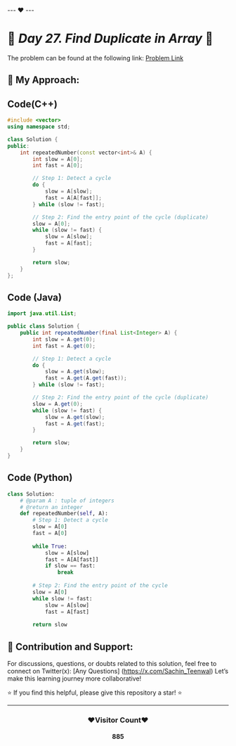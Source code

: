 --- ❤️ ---
# 🚀 _Day 27. Find Duplicate in Array_ 🧠


The problem can be found at the following link: [Problem Link](https://www.interviewbit.com/problems/find-duplicate-in-array/)

## 🎯 **My Approach:**


## Code(C++)
```cpp
#include <vector>
using namespace std;

class Solution {
public:
    int repeatedNumber(const vector<int>& A) {
        int slow = A[0];
        int fast = A[0];

        // Step 1: Detect a cycle
        do {
            slow = A[slow];
            fast = A[A[fast]];
        } while (slow != fast);

        // Step 2: Find the entry point of the cycle (duplicate)
        slow = A[0];
        while (slow != fast) {
            slow = A[slow];
            fast = A[fast];
        }

        return slow;
    }
};

```

## Code (Java)

```java
import java.util.List;

public class Solution {
    public int repeatedNumber(final List<Integer> A) {
        int slow = A.get(0);
        int fast = A.get(0);

        // Step 1: Detect a cycle
        do {
            slow = A.get(slow);
            fast = A.get(A.get(fast));
        } while (slow != fast);

        // Step 2: Find the entry point of the cycle (duplicate)
        slow = A.get(0);
        while (slow != fast) {
            slow = A.get(slow);
            fast = A.get(fast);
        }

        return slow;
    }
}

```

## Code (Python)

```python
class Solution:
    # @param A : tuple of integers
    # @return an integer
    def repeatedNumber(self, A):
        # Step 1: Detect a cycle
        slow = A[0]
        fast = A[0]
        
        while True:
            slow = A[slow]
            fast = A[A[fast]]
            if slow == fast:
                break
        
        # Step 2: Find the entry point of the cycle
        slow = A[0]
        while slow != fast:
            slow = A[slow]
            fast = A[fast]
        
        return slow

```



## 🎯 **Contribution and Support:**

For discussions, questions, or doubts related to this solution, feel free to connect on Twitter(x): [Any Questions] (https://x.com/Sachin_Teenwal) Let’s make this learning journey more collaborative!

⭐ If you find this helpful, please give this repository a star! ⭐

---

<div align="center">
 <h3><b>❤️Visitor Count❤️</b></h3>
   <textalign="center">
   <h4>885</h4>
